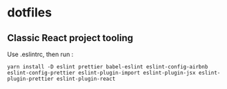 # dotfiles

## Classic React project tooling

Use .eslintrc, then run :

```
yarn install -D eslint prettier babel-eslint eslint-config-airbnb eslint-config-prettier eslint-plugin-import eslint-plugin-jsx eslint-plugin-prettier eslint-plugin-react
```
